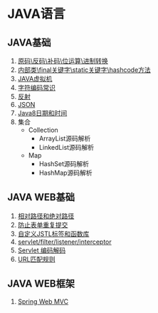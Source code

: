 # JAVA语言

## JAVA基础

1. [原码\反码\补码\位运算\进制转换](https://github.com/solverpeng/summary/tree/master/docs/java/java_basic/00#%E5%8E%9F%E7%A0%81%E5%8F%8D%E7%A0%81%E8%A1%A5%E7%A0%81%E4%BD%8D%E8%BF%90%E7%AE%97%E8%BF%9B%E5%88%B6%E8%BD%AC%E6%8D%A2)
2. [内部类\final关键字\static关键字\hashcode方法](https://github.com/solverpeng/summary/tree/master/docs/java/java_basic/01#%E5%86%85%E9%83%A8%E7%B1%BBfinal%E5%85%B3%E9%94%AE%E5%AD%97static%E5%85%B3%E9%94%AE%E5%AD%97hashcode%E6%96%B9%E6%B3%95)
3. [JAVA虚拟机](https://github.com/solverpeng/summary/tree/master/docs/java/java_basic/02#java%E8%99%9A%E6%8B%9F%E6%9C%BA)
4. [字符编码常识](https://github.com/solverpeng/summary/tree/master/docs/java/java-basic/03#%E5%AD%97%E7%AC%A6%E7%BC%96%E7%A0%81%E5%B8%B8%E8%AF%86)
5. [反射](https://github.com/solverpeng/summary/blob/8be0f436928a738f6b8a880088feb01d66d815e2/docs/java/java-basic/04/README.md)
6. [JSON](https://github.com/solverpeng/summary/blob/8be0f436928a738f6b8a880088feb01d66d815e2/docs/java/java-basic/05/README.md#json)
7. [Java8日期和时间](https://github.com/solverpeng/summary/blob/5740622bb6a18b8dce59dadad0cbdb1cfd0b0d9a/docs/java/java-basic/06/readme.md#java8%E6%97%A5%E6%9C%9F%E6%97%B6%E9%97%B4)
8. 集合
   - Collection
     - ArrayList源码解析
     - LinkedList源码解析
   - Map
     - HashSet源码解析
     - HashMap源码解析

## JAVA WEB基础

1. [相对路径和绝对路径](https://github.com/solverpeng/summary/blob/8be0f436928a738f6b8a880088feb01d66d815e2/docs/java/java-web-basic/00/README.md#%E7%9B%B8%E5%AF%B9%E8%B7%AF%E5%BE%84%E5%92%8C%E7%BB%9D%E5%AF%B9%E8%B7%AF%E5%BE%84)
2. [防止表单重复提交](https://github.com/solverpeng/summary/blob/31a0ee0ea1192479fcc4e7a6cddfef4bb95bb50c/docs/java/java-web-basic/01/README.md#%E9%98%B2%E6%AD%A2%E8%A1%A8%E5%8D%95%E9%87%8D%E5%A4%8D%E6%8F%90%E4%BA%A4)
3. [自定义JSTL标签和函数库](https://github.com/solverpeng/summary/blob/31a0ee0ea1192479fcc4e7a6cddfef4bb95bb50c/docs/java/java-web-basic/02/README.md#%E8%87%AA%E5%AE%9A%E4%B9%89jstl%E6%A0%87%E7%AD%BE%E5%92%8C%E5%87%BD%E6%95%B0%E5%BA%93)
4. [servlet/filter/listener/interceptor](servlet/filter/listener/interceptor)
5. [Servlet 编码解码](https://github.com/solverpeng/summary/blob/3eeefbef66574dca016f2715f31240886b5aff59/docs/java/java-web-basic/04/README.md#servlet-%E7%BC%96%E7%A0%81%E8%A7%A3%E7%A0%81)
6. [URL匹配规则](https://github.com/solverpeng/summary/blob/3eeefbef66574dca016f2715f31240886b5aff59/docs/java/java-web-basic/05/README.md#url%E5%8C%B9%E9%85%8D%E8%A7%84%E5%88%99)



## JAVA WEB框架

1. [Spring Web MVC](https://github.com/solverpeng/summary/tree/ca2d7c59b6177acef6c7bd1f25d4b877a696730d/docs/java/java-web-framework/spring-web-mvc#spring-web-mvc)

